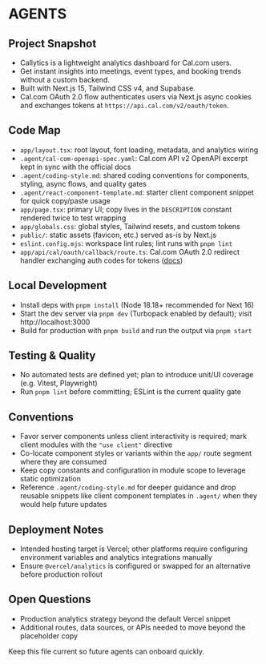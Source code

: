 # AGENTS

## Project Snapshot
- Callytics is a lightweight analytics dashboard for Cal.com users.
- Get instant insights into meetings, event types, and booking trends without a custom backend.
- Built with Next.js 15, Tailwind CSS v4, and Supabase.
- Cal.com OAuth 2.0 flow authenticates users via Next.js async cookies and exchanges tokens at `https://api.cal.com/v2/oauth/token`.

## Code Map
- `app/layout.tsx`: root layout, font loading, metadata, and analytics wiring
- `.agent/cal-com-openapi-spec.yaml`: Cal.com API v2 OpenAPI excerpt kept in sync with the official docs
- `.agent/coding-style.md`: shared coding conventions for components, styling, async flows, and quality gates
- `.agent/react-component-template.md`: starter client component snippet for quick copy/paste usage
- `app/page.tsx`: primary UI; copy lives in the `DESCRIPTION` constant rendered twice to test wrapping
- `app/globals.css`: global styles, Tailwind resets, and custom tokens
- `public/`: static assets (favicon, etc.) served as-is by Next.js
- `eslint.config.mjs`: workspace lint rules; lint runs with `pnpm lint`
- `app/api/cal/oauth/callback/route.ts`: Cal.com OAuth 2.0 redirect handler exchanging auth codes for tokens ([docs](https://cal.com/docs/api-reference/v2/oauth-clients/))

## Local Development
- Install deps with `pnpm install` (Node 18.18+ recommended for Next 16)
- Start the dev server via `pnpm dev` (Turbopack enabled by default); visit http://localhost:3000
- Build for production with `pnpm build` and run the output via `pnpm start`

## Testing & Quality
- No automated tests are defined yet; plan to introduce unit/UI coverage (e.g. Vitest, Playwright)
- Run `pnpm lint` before committing; ESLint is the current quality gate

## Conventions
- Favor server components unless client interactivity is required; mark client modules with the `"use client"` directive
- Co-locate component styles or variants within the `app/` route segment where they are consumed
- Keep copy constants and configuration in module scope to leverage static optimization
- Reference `.agent/coding-style.md` for deeper guidance and drop reusable snippets like client component templates in `.agent/` when they would help future updates

## Deployment Notes
- Intended hosting target is Vercel; other platforms require configuring environment variables and analytics integrations manually
- Ensure `@vercel/analytics` is configured or swapped for an alternative before production rollout

## Open Questions
- Production analytics strategy beyond the default Vercel snippet
- Additional routes, data sources, or APIs needed to move beyond the placeholder copy

Keep this file current so future agents can onboard quickly.
